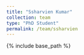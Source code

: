 ```yaml
---
title: "Ssharvien Kumar"
collection: team
type: "PhD Student"
permalink: /team/ssharvien
---
```


{% include base_path %}